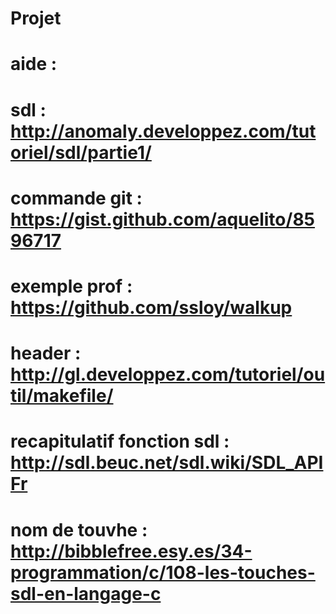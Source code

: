 # Projet

# aide :
# sdl : http://anomaly.developpez.com/tutoriel/sdl/partie1/
# commande git : https://gist.github.com/aquelito/8596717
# exemple prof : https://github.com/ssloy/walkup
# header : http://gl.developpez.com/tutoriel/outil/makefile/
# recapitulatif fonction sdl : http://sdl.beuc.net/sdl.wiki/SDL_APIFr
# nom de touvhe : http://bibblefree.esy.es/34-programmation/c/108-les-touches-sdl-en-langage-c
